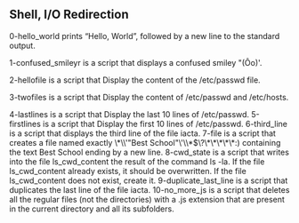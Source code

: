 <h2>Shell, I/O Redirection</h2>

<p>0-hello_world prints  “Hello, World”, followed by a new line to the standard output.</p>
<p>1-confused_smileyr is a script that displays a confused smiley "(Ôo)'.</p>
<p>2-hellofile is a script that Display the content of the /etc/passwd file.</p>
<p>3-twofiles is a script that Display the content of /etc/passwd and /etc/hosts.</p>
4-lastlines is a script that Display the last 10 lines of /etc/passwd.
5-firstlines is a script that Display the first 10 lines of /etc/passwd.
6-third_line is a script that displays the third line of the file iacta.
7-file is a script that creates a file named exactly \*\\'"Best School"\'\\*$\?\*\*\*\*\*:) containing the text Best School ending by a new line.
8-cwd_state is a script that writes into the file ls_cwd_content the result of the command ls -la. If the file ls_cwd_content already exists, it should be overwritten. If the file ls_cwd_content does not exist, create it.
9-duplicate_last_line is a script that duplicates the last line of the file iacta.
10-no_more_js is a script that deletes all the regular files (not the directories) with a .js extension that are present in the current directory and all its subfolders.

